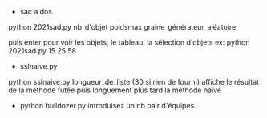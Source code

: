 * sac a dos
 
python 2021sad.py nb_d'objet poidsmax graine_générateur_aléatoire

puis enter pour voir les objets, le tableau, la sélection d'objets
ex: python 2021sad.py 15 25 58

* sslnaive.py

python sslnaive.py longueur_de_liste (30 si rien de fourni)
affiche le résultat de la méthode futée puis longuement plus tard la méthode naïve

* python bulldozer.py
introduisez un nb pair d'équipes.
